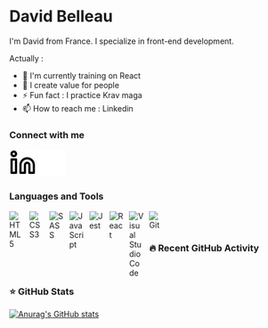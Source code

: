 # David Belleau

I'm David from France. I specialize in front-end development.

Actually :

- 🔭 I'm currently training on React
- 👯 I create value for people
- ⚡ Fun fact : I practice Krav maga
- 📫 How to reach me : Linkedin

### Connect with me

[![img_contact](./img/linkedin-light.svg)](https://www.linkedin.com/in/david-belleau/#gh-light-mode-only)
[![img_contact](./img/linkedin-dark.svg)](https://www.linkedin.com/in/david-belleau/#gh-dark-mode-only)

### Languages and Tools

[<img src="https://cdn.jsdelivr.net/gh/devicons/devicon/icons/html5/html5-original.svg" alt="HTML5" style="padding-right:0.62rem;" align="left" width="26px"/>][html5]
[<img src="https://cdn.jsdelivr.net/gh/devicons/devicon/icons/css3/css3-original.svg" alt="CSS3" style="padding-right:0.62rem;" align="left" width="26px"/>][css3]
[<img src="https://cdn.jsdelivr.net/gh/devicons/devicon/icons/sass/sass-original.svg" alt="SASS" style="padding-right:0.62rem;" align="left" width="26px"/>][sass]
[<img src="https://cdn.jsdelivr.net/gh/devicons/devicon/icons/javascript/javascript-original.svg" alt="JavaScript" style="padding-right:0.62rem;" align="left" width="26px"/>][javascript]
[<img src="https://cdn.jsdelivr.net/gh/devicons/devicon/icons/jest/jest-plain.svg" alt="Jest" style="padding-right:0.62rem;" align="left" width="26px"/>][jest]
[<img src="https://cdn.jsdelivr.net/gh/devicons/devicon/icons/react/react-original.svg" alt="React" style="padding-right:0.62rem;" align="left" width="26px"/>][react]
[<img src="https://cdn.jsdelivr.net/gh/devicons/devicon/icons/vscode/vscode-original.svg" alt="Visual Studio Code" style="padding-right:0.62rem;" align="left" width="26px"/>][visual studio code]
[<img src="https://cdn.jsdelivr.net/gh/devicons/devicon/icons/git/git-original.svg" alt="Git" style="padding-right:0.62rem;" align="left" width="26px"/>][git]

[html5]: https://www.w3schools.com/html
[css3]: https://www.w3schools.com/css
[sass]: https://sass-lang.com
[javascript]: https://developer.mozilla.org/en-US/docs/Web/JavaScript
[jest]: https://jestjs.io
[react]: https://reactjs.org
[visual studio code]: https://code.visualstudio.com
[git]: https://git-scm.com

<br/>
<br/>

### 🔥 Recent GitHub Activity

<!--START_SECTION:activity-->

<!--END_SECTION:activity-->

<br/>

### ⭐ GitHub Stats

[![Anurag's GitHub stats](https://github-readme-stats.vercel.app/api?username=David-Belleau&show_icons=true&hide_border=false&title_color=3B1F94f&icon_color=FFE500&bg_color=09131B&text_color=ffffff&border_color=0c1a25)](https://github.com/anuraghazra/github-readme-stats)
